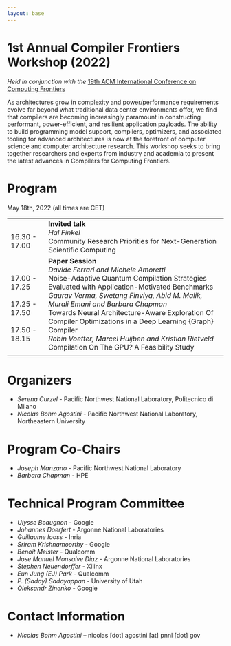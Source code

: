 ```yaml
---
layout: base
---
```


# 1st Annual Compiler Frontiers Workshop (2022)

*Held in conjunction with the* [19th ACM International Conference on Computing Frontiers](https://www.computingfrontiers.org/2022/)

As architectures grow in complexity and power/performance requirements evolve
far beyond what traditional data center environments offer, we find that
compilers are becoming increasingly paramount in constructing performant,
power-efficient, and resilient application payloads. The ability to build
programming model support, compilers, optimizers, and associated tooling for
advanced architectures is now at the forefront of computer science and computer
architecture research. This workshop seeks to bring together researchers and
experts from industry and academia to present the latest advances in Compilers
for Computing Frontiers.

# Program

May 18th, 2022 (all times are CET)

|   |   |
|---|---|
| <br/> 16.30 - 17.00 | **Invited talk** <br/> *Hal Finkel* <br/> Community Research Priorities for Next-Generation Scientific Computing |
| <br/> 17.00 - 17.25 <br/><br/> 17.25 - 17.50 <br/><br/> 17.50 - 18.15 | **Paper Session** <br/>  *Davide Ferrari and Michele Amoretti* <br/> Noise-Adaptive Quantum Compilation Strategies Evaluated with Application-Motivated Benchmarks <br/> *Gaurav Verma, Swetang Finviya, Abid M. Malik, Murali Emani and Barbara Chapman* <br/> Towards Neural Architecture-Aware Exploration Of Compiler Optimizations in a Deep Learning {Graph} Compiler <br/> *Robin Voetter, Marcel Huijben and Kristian Rietveld* <br/> Compilation On The GPU? A Feasibility Study |
| | |


# Organizers

*	*Serena Curzel* - Pacific Northwest National Laboratory, Politecnico di Milano
*	*Nicolas Bohm Agostini* - Pacific Northwest National Laboratory, Northeastern University


# Program Co-Chairs

*	*Joseph Manzano* - Pacific Northwest National Laboratory
*	*Barbara Chapman* - HPE

# Technical Program Committee

*   *Ulysse Beaugnon* - Google
*   *Johannes Doerfert* - Argonne National Laboratories
*   *Guillaume Iooss* - Inria
*   *Sriram Krishnamoorthy* - Google
*   *Benoit Meister* - Qualcomm
*   *Jose Manuel Monsalve Diaz* - Argonne National Laboratories
*   *Stephen Neuendorffer* - Xilinx
*   *Eun Jung (EJ) Park* - Qualcomm
*   *P. (Saday) Sadayappan* - University of Utah
*   *Oleksandr Zinenko* - Google

# Contact Information

*	*Nicolas Bohm Agostini* – nicolas [dot] agostini [at] pnnl [dot] gov
